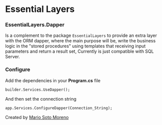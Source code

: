 # Essential Layers

### EssentialLayers.Dapper

Is a complement to the package `EssentialLayers` to provide an extra layer with the ORM dapper, where the main purpose will be, write the business logic in the "stored procedures" using templates that receiving input parameters and return a result set, Currently is just compatible with SQL Server.

### Configure

Add the dependencies in your **Program.cs** file

```
builder.Services.UseDapper();
```
And then set the connection string

```
app.Services.ConfigureDapper(Connection_String);
```

Created by [Mario Soto Moreno](https://github.com/MatProgrammerSM)